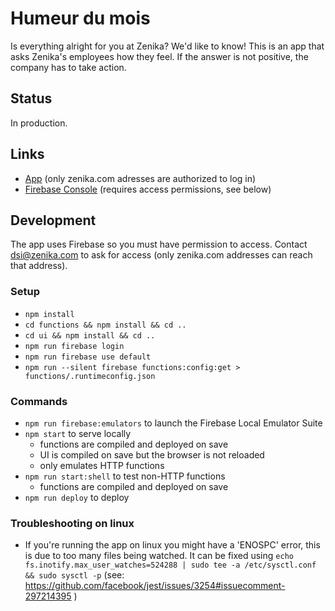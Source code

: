 # Humeur du mois

Is everything alright for you at Zenika? We'd like to know! This is an app that asks Zenika's employees how they feel. If the answer is not positive, the company has to take action.

## Status

In production.

## Links

- [App](https://humeur-du-mois-2018.firebaseapp.com) (only zenika.com adresses are authorized to log in)
- [Firebase Console](https://console.firebase.google.com/) (requires access permissions, see below)

## Development

The app uses Firebase so you must have permission to access. Contact dsi@zenika.com to ask for access (only zenika.com addresses can reach that address).

### Setup

- `npm install`
- `cd functions && npm install && cd ..`
- `cd ui && npm install && cd ..`
- `npm run firebase login`
- `npm run firebase use default`
- `npm run --silent firebase functions:config:get > functions/.runtimeconfig.json`

### Commands

- `npm run firebase:emulators` to launch the Firebase Local Emulator Suite
- `npm start` to serve locally
  - functions are compiled and deployed on save
  - UI is compiled on save but the browser is not reloaded
  - only emulates HTTP functions
- `npm run start:shell` to test non-HTTP functions
  - functions are compiled and deployed on save
- `npm run deploy` to deploy

### Troubleshooting on linux

- If you're running the app on linux you might have a 'ENOSPC' error, this is due to too many files being watched. It can be fixed using `echo fs.inotify.max_user_watches=524288 | sudo tee -a /etc/sysctl.conf && sudo sysctl -p` (see: https://github.com/facebook/jest/issues/3254#issuecomment-297214395 )
